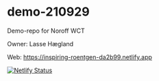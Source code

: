 # demo-210929
Demo-repo for Noroff WCT

Owner: Lasse Hægland

Web: <a href="https://inspiring-roentgen-da2b99.netlify.app" target="_blank">https://inspiring-roentgen-da2b99.netlify.app</a>

[![Netlify Status](https://api.netlify.com/api/v1/badges/6b0e0cfb-2f31-4ae9-ace8-8aa42ed551c3/deploy-status)](https://app.netlify.com/sites/inspiring-roentgen-da2b99/deploys)
